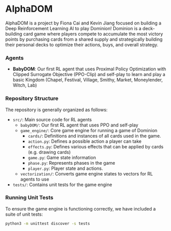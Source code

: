 # AlphaDOM

AlphaDOM is a project by Fiona Cai and Kevin Jiang focused on building a Deep Reinforcement Learning AI to play Dominion! Dominion is a deck-building card game where players compete to accumulate the most victory points by purchasing cards from a shared supply and strategically building their personal decks to optimize their actions, buys, and overall strategy.

### Agents

- **BabyDOM**: Our first RL agent that uses Proximal Policy Optimization with Clipped Surrogate Objective (PPO-Clip) and self-play to learn and play a basic Kingdom (Chapel, Festival, Village, Smithy, Market, Moneylender, Witch, Lab)

### Repository Structure

The repository is generally organized as follows:

- `src/`: Main source code for RL agents
  - `babyDOM/`: Our first RL agent that uses PPO and self-play
  - `game_engine/`: Core game engine for running a game of Dominion
    - `cards/`: Definitions and instances of all cards used in the game.
    - `action.py`: Defines a possible action a player can take
    - `effects.py`: Defines various effects that can be applied by cards (e.g. drawing cards)
    - `game.py`: Game state information
    - `phase.py`: Represents phases in the game
    - `player.py`: Player state and actions.
  - `vectorization/`: Converts game engine states to vectors for RL agents to use
- `tests/`: Contains unit tests for the game engine

### Running Unit Tests

To ensure the game engine is functioning correctly, we have included a suite of unit tests:

```bash
python3 -m unittest discover -s tests
```
